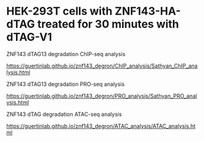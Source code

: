 # HEK-293T cells with ZNF143-HA-dTAG treated for 30 minutes with dTAG-V1

ZNF143 dTAG13 degradation ChIP-seq analysis 

https://guertinlab.github.io/znf143_degron/ChIP_analysis/Sathyan_ChIP_analysis.html

ZNF143 dTAG13 degradation PRO-seq analysis

https://guertinlab.github.io/znf143_degron/PRO_analysis/Sathyan_PRO_analysis.html

ZNF143 dTAG degradation ATAC-seq analysis

https://guertinlab.github.io/znf143_degron/ATAC_analysis/ATAC_analysis.html
